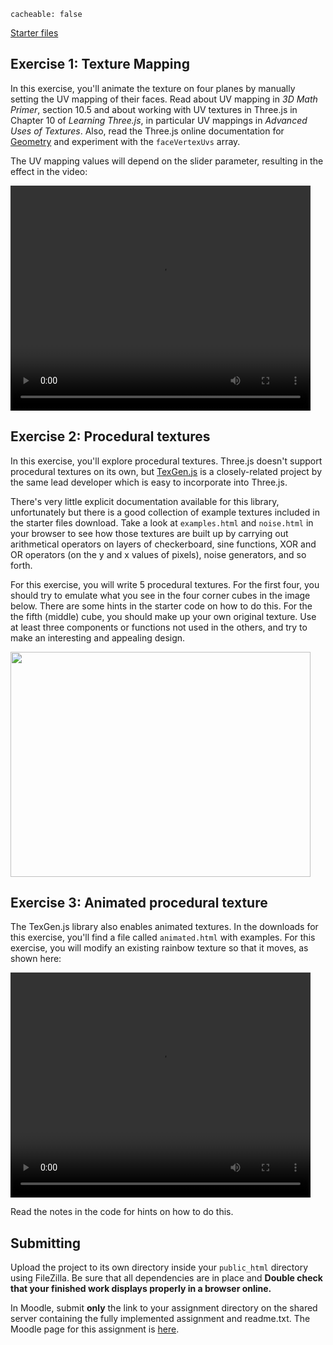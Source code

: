 ```
cacheable: false
```

[Starter files](/~tmullen/secure/f17cg/cs315-hw10.zip)

## Exercise 1: Texture Mapping

In this exercise, you'll animate the texture on four planes by manually setting the UV mapping of their faces. Read about UV mapping in *3D Math Primer*, section 10.5 and about working with UV textures in Three.js in Chapter 10 of *Learning Three.js*, in particular UV mappings in *Advanced Uses of Textures*. Also, read the Three.js online documentation for [Geometry](https://threejs.org/docs/#api/core/Geometry) and experiment with the `faceVertexUvs` array.

The UV mapping values will depend on the slider parameter, resulting in the effect in the video:

<video width="480" height="360" controls>
  <source src="/~tmullen/images/cg/textureMap.ogv" type="video/ogg;" codecs="theora, vorbis">
Your browser does not support the video tag.
</video>

## Exercise 2: Procedural textures

In this exercise, you'll explore procedural textures. Three.js doesn't support procedural textures on its own, but [TexGen.js](https://github.com/mrdoob/texgen.js/) is a closely-related project by the same lead developer which is easy to incorporate into Three.js. 

There's very little explicit documentation available for this library, unfortunately but there is a good collection of example textures included in the starter files download. Take a look at `examples.html` and `noise.html` in your browser to see how those textures are built up by carrying out arithmetical operators on layers of checkerboard, sine functions, XOR and OR operators (on the y and x values of pixels), noise generators, and so forth. 

For this exercise, you will write 5 procedural textures. For the first four, you should try to emulate what you see in the four corner cubes in the image below. There are some hints in the starter code on how to do this. For the the fifth (middle) cube, you should make up your own original texture. Use at least three components or functions not used in the others, and try to make an interesting and appealing design.

<img src="/~tmullen/images/cg/proceduralTexture.png" width="480" height="360" ></img> 

## Exercise 3: Animated procedural texture

The TexGen.js library also enables animated textures. In the downloads for this exercise, you'll find a file called `animated.html` with examples. For this exercise, you will modify an existing rainbow texture so that it moves, as shown here:

<video width="480" height="360" controls>
  <source src="/~tmullen/images/cg/animatedTexture.ogv" type="video/ogg;" codecs="theora, vorbis">
Your browser does not support the video tag.
</video>

Read the notes in the code for hints on how to do this. 

## Submitting

Upload the project to its own directory inside your `public_html` directory using FileZilla. Be sure that all dependencies are in place and **Double check that your finished work displays properly in a browser online.** 

In Moodle, submit **only** the link to your assignment directory on the shared server containing the fully implemented assignment and readme.txt.
The Moodle page for this assignment is [here](https://moodle.pugetsound.edu/moodle/mod/assign/view.php?id=407326).
